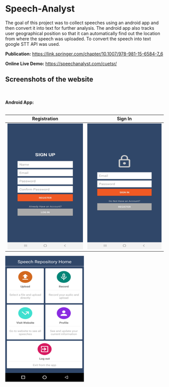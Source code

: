 # Speech-Analyst
The goal of this project was to collect speeches using an android app and then convert it into text for further analysis. The android app also 
tracks user geographical position so that it can automatically find out the location from where the speech was uploaded. To convert the speech into text
google STT API was used.

**Publication:** https://link.springer.com/chapter/10.1007/978-981-15-6584-7_6

**Online Live Demo:** https://speechanalyst.com/cuetsr/


## Screenshots of the website
<br/><br/>**Android App:**<br/><br/>

Registration             |  Sign In          
:-------------------------:|:-------------------------:
<img src="https://github.com/bi11a1/Speech-Analyst/blob/main/Demo/Android/registration.jpg" width="250" height="400">  |  <img src="https://github.com/bi11a1/Speech-Analyst/blob/main/Demo/Android/sign_in.jpg" width="250" height="400">


<img src="https://github.com/bi11a1/Speech-Analyst/blob/main/Demo/Android/home_page.jpg" width="250" height="400">
